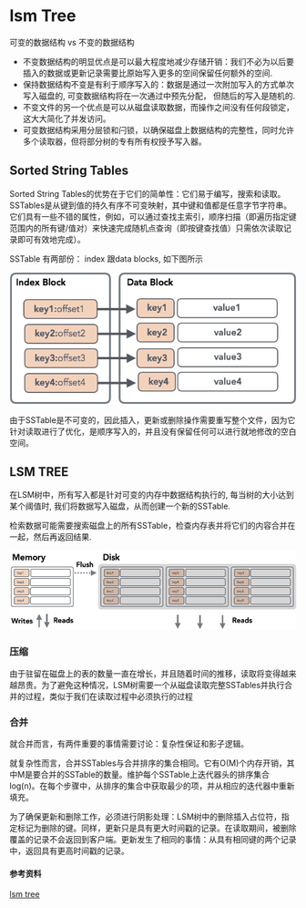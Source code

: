 # lsm Tree

可变的数据结构 vs 不变的数据结构

- 不变数据结构的明显优点是可以最大程度地减少存储开销：我们不必为以后要插入的数据或更新记录需要比原始写入更多的空间保留任何额外的空间.
- 保持数据结构不变是有利于顺序写入的：数据是通过一次附加写入的方式单次写入磁盘的, 可变数据结构将在一次通过中预先分配， 但随后的写入是随机的.
- 不变文件的另一个优点是可以从磁盘读取数据，而操作之间没有任何段锁定，这大大简化了并发访问。
- 可变数据结构采用分层锁和闩锁，以确保磁盘上数据结构的完整性，同时允许多个读取器，但将部分树的专有所有权授予写入器。


## Sorted String Tables

Sorted String Tables的优势在于它们的简单性：它们易于编写，搜索和读取。 SSTables是从键到值的持久有序不可变映射，其中键和值都是任意字节字符串。它们具有一些不错的属性，例如，可以通过查找主索引，顺序扫描（即遍历指定键范围内的所有键/值对）来快速完成随机点查询（即按键查找值）只需依次读取记录即可有效地完成）。


SSTable 有两部份： index 跟data blocks, 如下图所示

![lsm1](./images/lsm1.png)


由于SSTable是不可变的，因此插入，更新或删除操作需要重写整个文件，因为它针对读取进行了优化，是顺序写入的，并且没有保留任何可以进行就地修改的空白空间。


## LSM TREE

在LSM树中，所有写入都是针对可变的内存中数据结构执行的, 每当树的大小达到某个阈值时, 我们将数据写入磁盘，从而创建一个新的SSTable. 

检索数据可能需要搜索磁盘上的所有SSTable，检查内存表并将它们的内容合并在一起，然后再返回结果.

![lsm2](./images/lsm2.png)

### 压缩

由于驻留在磁盘上的表的数量一直在增长，并且随着时间的推移，读取将变得越来越昂贵。为了避免这种情况，LSM树需要一个从磁盘读取完整SSTables并执行合并的过程，类似于我们在读取过程中必须执行的过程


### 合并

就合并而言，有两件重要的事情需要讨论：复杂性保证和影子逻辑。

就复杂性而言，合并SSTables与合并排序的集合相同。它有O(M)个内存开销，其中M是要合并的SSTable的数量。维护每个SSTable上迭代器头的排序集合log(n)。在每个步骤中，从排序的集合中获取最少的项，并从相应的迭代器中重新填充。

为了确保更新和删除工作，必须进行阴影处理：LSM树中的删除插入占位符，指定标记为删除的键。同样，更新只是具有更大时间戳的记录。在读取期间，被删除覆盖的记录不会返回到客户端。更新发生了相同的事情：从具有相同键的两个记录中，返回具有更高时间戳的记录。


#### 参考资料

[lsm tree](https://medium.com/databasss/on-disk-io-part-3-lsm-trees-8b2da218496f)